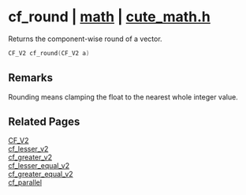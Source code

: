 # cf_round | [math](https://github.com/RandyGaul/cute_framework/blob/master/docs/math/README.md) | [cute_math.h](https://github.com/RandyGaul/cute_framework/blob/master/include/cute_math.h)

Returns the component-wise round of a vector.

```cpp
CF_V2 cf_round(CF_V2 a)
```

## Remarks

Rounding means clamping the float to the nearest whole integer value.

## Related Pages

[CF_V2](https://github.com/RandyGaul/cute_framework/blob/master/docs/math/cf_v2.md)  
[cf_lesser_v2](https://github.com/RandyGaul/cute_framework/blob/master/docs/math/cf_lesser_v2.md)  
[cf_greater_v2](https://github.com/RandyGaul/cute_framework/blob/master/docs/math/cf_greater_v2.md)  
[cf_lesser_equal_v2](https://github.com/RandyGaul/cute_framework/blob/master/docs/math/cf_lesser_equal_v2.md)  
[cf_greater_equal_v2](https://github.com/RandyGaul/cute_framework/blob/master/docs/math/cf_greater_equal_v2.md)  
[cf_parallel](https://github.com/RandyGaul/cute_framework/blob/master/docs/math/cf_parallel.md)  
